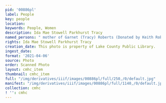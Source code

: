 ```yaml
---
pid: '00886pl'
label: People
key: people
location: 
keywords: People, Women
description: Ida Mae Stowell Parkhurst Tracy
named_persons: " mother of Garnet (Tracy) Roberts (Donated by Keith Roberts)"
rights: Ida Mae Stowell Parkhurst Tracy
creation_date: This photo is property of Lake County Public Library.
ingest_date: 
format: '2021-04-06'
source: Photo
order: Scanned Photo
layout: cmhc_item
thumbnail: cmhc_item
full: "/img/derivatives/iiif/images/00886pl/full/250,/0/default.jpg"
manifest: "/img/derivatives/iiif/images/00886pl/full/1140,/0/default.jpg"
collection: cmhc
! '': cmhc
---
```

